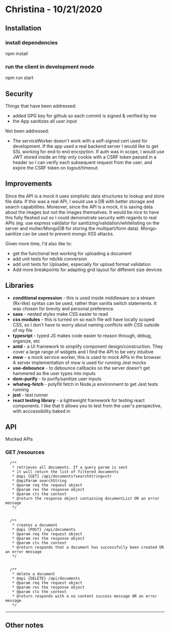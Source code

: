 # Christina - 10/21/2020

## Installation

### install dependencies

npm install

### run the client in development mode

npm run start

## Security

Things that have been addressed:

- added GPG key for github so each commit is signed & verified by me
- the App sanitizes all user input

Not been addressed:

- The serviceWorker doesn't work with a self-signed cert used for development.
  If the app used a real backend server I would like to get SSL working for end to end encrpytion. If auth was in scope, I would use JWT stored inside an http only cookie with a CSRF token passed in a header so I can verify each subsequent request from the user, and expire the CSRF token on logout/timeout.

## Improvements

Since the API is a mock it uses simplistic data structures to lookup and store file data. If this was a real API, I would use a DB with better storage and search capabilities. Moreover, since the API is a mock, it is saving data about the images but not the images themselves. It would be nice to have this fully fleshed out so I could demonstrate security with regards to real APIs (eg. use express validator for sanitizing/validation/whitelisting on the server and multer/MongoDB for storing the multipart/form data). Mongo-sanitize can be used to prevent mongo XSS attacks.

Given more time, I'd also like to:

- get the functional test working for uploading a document
- add unit tests for mb/kb conversion
- add unit tests for Uploader, especially for upload format validation
- Add more breakpoints for adapting grid layout for different size devices

## Libraries

- **conditional expression** - this is used inside middleware so a stream (Rx-like) syntax can be used, rather than vanilla switch statements. It was chosen for brevity and personal preference.
- **sass** - nested styles make CSS easier to read
- **css modules** - this is turned on so each file will have locally scoped CSS, so I don't have to worry about naming conflicts with CSS outside of my file
- **typesript** - typed JS makes code easier to reason through, debug, organize, etc
- **antd** - a UI framework to simplify component design/construction. They cover a large range of widgets and I find the API to be very intuitive
- **msw** - a mock service worker, this is used to mock APIs in the browser. A server implementation of msw is used for running Jest mocks
- **use-debounce** - to debounce callbacks so the server doesn't get hammered as the user types into inputs
- **dom-purify** - to purify/sanitize user inputs
- **whatwg-fetch** - polyfill fetch in Node.js environment to get Jest tests running
- **jest** - test runner
- **react testing library** - a lightweight framework for testing react components. I like that it allows you to test from the user's perspective, with acccessibility baked in

## API

Mocked APIs

### GET /resources

```
  /**
   * retrieves all documents. If a query param is sent
   * it will return the list of filtered documents
   * @api {GET} /api/documents?searchString=str
   * @apiParam searchString
   * @param req the request object
   * @param res the response object
   * @param ctx the context
   * @return the response object containing documentList OR an error message
   */


  /**
   * creates a document
   * @api {POST} /api/documents
   * @param req the request object
   * @param res the response object
   * @param ctx the context
   * @return responds that a document has successfully been created OR an error message
   */


  /**
   * delete a document
   * @api {DELETE} /api/documents
   * @param req the request object
   * @param res the response object
   * @param ctx the context
   * @return responds with a no content success message OR an error message
   */
```

---

## Other notes
